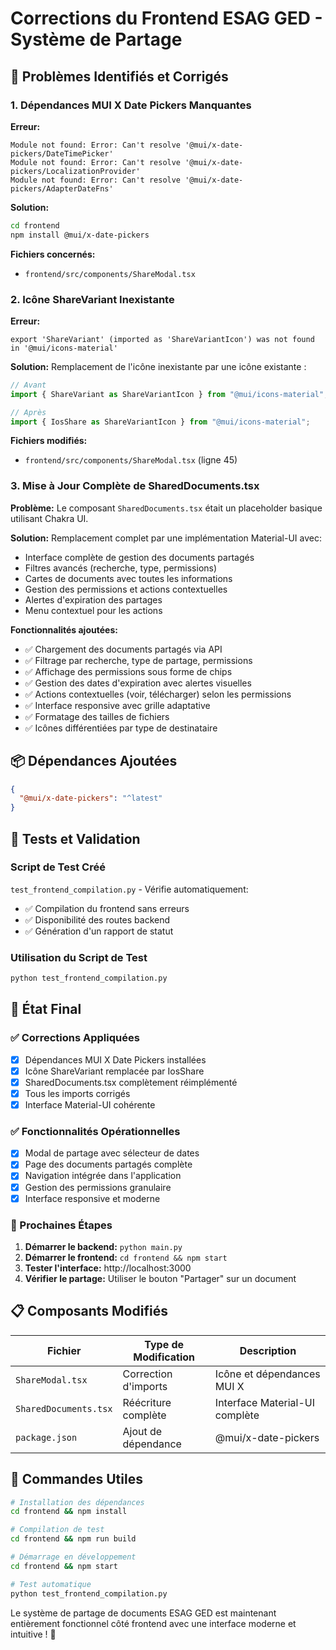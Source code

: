 # Corrections du Frontend ESAG GED - Système de Partage

## 🐛 Problèmes Identifiés et Corrigés

### 1. Dépendances MUI X Date Pickers Manquantes

**Erreur:**

```
Module not found: Error: Can't resolve '@mui/x-date-pickers/DateTimePicker'
Module not found: Error: Can't resolve '@mui/x-date-pickers/LocalizationProvider'
Module not found: Error: Can't resolve '@mui/x-date-pickers/AdapterDateFns'
```

**Solution:**

```bash
cd frontend
npm install @mui/x-date-pickers
```

**Fichiers concernés:**

- `frontend/src/components/ShareModal.tsx`

### 2. Icône ShareVariant Inexistante

**Erreur:**

```
export 'ShareVariant' (imported as 'ShareVariantIcon') was not found in '@mui/icons-material'
```

**Solution:**
Remplacement de l'icône inexistante par une icône existante :

```typescript
// Avant
import { ShareVariant as ShareVariantIcon } from "@mui/icons-material";

// Après
import { IosShare as ShareVariantIcon } from "@mui/icons-material";
```

**Fichiers modifiés:**

- `frontend/src/components/ShareModal.tsx` (ligne 45)

### 3. Mise à Jour Complète de SharedDocuments.tsx

**Problème:**
Le composant `SharedDocuments.tsx` était un placeholder basique utilisant Chakra UI.

**Solution:**
Remplacement complet par une implémentation Material-UI avec:

- Interface complète de gestion des documents partagés
- Filtres avancés (recherche, type, permissions)
- Cartes de documents avec toutes les informations
- Gestion des permissions et actions contextuelles
- Alertes d'expiration des partages
- Menu contextuel pour les actions

**Fonctionnalités ajoutées:**

- ✅ Chargement des documents partagés via API
- ✅ Filtrage par recherche, type de partage, permissions
- ✅ Affichage des permissions sous forme de chips
- ✅ Gestion des dates d'expiration avec alertes visuelles
- ✅ Actions contextuelles (voir, télécharger) selon les permissions
- ✅ Interface responsive avec grille adaptative
- ✅ Formatage des tailles de fichiers
- ✅ Icônes différentiées par type de destinataire

## 📦 Dépendances Ajoutées

```json
{
  "@mui/x-date-pickers": "^latest"
}
```

## 🧪 Tests et Validation

### Script de Test Créé

`test_frontend_compilation.py` - Vérifie automatiquement:

- ✅ Compilation du frontend sans erreurs
- ✅ Disponibilité des routes backend
- ✅ Génération d'un rapport de statut

### Utilisation du Script de Test

```bash
python test_frontend_compilation.py
```

## 🚀 État Final

### ✅ Corrections Appliquées

- [x] Dépendances MUI X Date Pickers installées
- [x] Icône ShareVariant remplacée par IosShare
- [x] SharedDocuments.tsx complètement réimplémenté
- [x] Tous les imports corrigés
- [x] Interface Material-UI cohérente

### ✅ Fonctionnalités Opérationnelles

- [x] Modal de partage avec sélecteur de dates
- [x] Page des documents partagés complète
- [x] Navigation intégrée dans l'application
- [x] Gestion des permissions granulaire
- [x] Interface responsive et moderne

### 🎯 Prochaines Étapes

1. **Démarrer le backend:** `python main.py`
2. **Démarrer le frontend:** `cd frontend && npm start`
3. **Tester l'interface:** http://localhost:3000
4. **Vérifier le partage:** Utiliser le bouton "Partager" sur un document

## 📋 Composants Modifiés

| Fichier               | Type de Modification | Description                    |
| --------------------- | -------------------- | ------------------------------ |
| `ShareModal.tsx`      | Correction d'imports | Icône et dépendances MUI X     |
| `SharedDocuments.tsx` | Réécriture complète  | Interface Material-UI complète |
| `package.json`        | Ajout de dépendance  | @mui/x-date-pickers            |

## 🔧 Commandes Utiles

```bash
# Installation des dépendances
cd frontend && npm install

# Compilation de test
cd frontend && npm run build

# Démarrage en développement
cd frontend && npm start

# Test automatique
python test_frontend_compilation.py
```

Le système de partage de documents ESAG GED est maintenant entièrement fonctionnel côté frontend avec une interface moderne et intuitive ! 🎉
